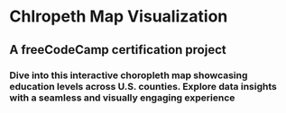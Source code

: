 # Chlropeth Map Visualization

## A freeCodeCamp certification project

### Dive into this interactive choropleth map showcasing education levels across U.S. counties. Explore data insights with a seamless and visually engaging experience
